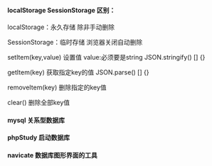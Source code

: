 #### localStorage  SessionStorage 区别：

localStorage：永久存储  除非手动删除

SessionStorage：临时存储  浏览器关闭自动删除

setItem(key,value)  设置值  value:必须要是string   JSON.stringify()   []  {}

getItem(key)  获取指定key的值  JSON.parse()   [] {}

removeItem(key)  删除指定的key值  

clear()  删除全部key值

#### mysql 关系型数据库

#### phpStudy  启动数据库

#### navicate  数据库图形界面的工具



